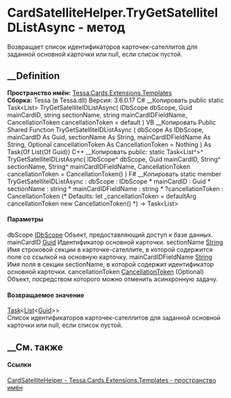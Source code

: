 # CardSatelliteHelper.TryGetSatelliteIDListAsync - метод
Возвращает список идентификаторов карточек-сателлитов для заданной основной
карточки или null, если список пустой.
## __Definition
 **Пространство имён:**
[Tessa.Cards.Extensions.Templates](N_Tessa_Cards_Extensions_Templates.htm)  
 **Сборка:** Tessa (в Tessa.dll) Версия: 3.6.0.17
C# __Копировать
     public static Task<List<Guid>> TryGetSatelliteIDListAsync(
    	IDbScope dbScope,
    	Guid mainCardID,
    	string sectionName,
    	string mainCardIDFieldName,
    	CancellationToken cancellationToken = default
    )
VB __Копировать
     Public Shared Function TryGetSatelliteIDListAsync ( 
    	dbScope As IDbScope,
    	mainCardID As Guid,
    	sectionName As String,
    	mainCardIDFieldName As String,
    	Optional cancellationToken As CancellationToken = Nothing
    ) As Task(Of List(Of Guid))
C++ __Копировать
     public:
    static Task<List<Guid>^>^ TryGetSatelliteIDListAsync(
    	IDbScope^ dbScope, 
    	Guid mainCardID, 
    	String^ sectionName, 
    	String^ mainCardIDFieldName, 
    	CancellationToken cancellationToken = CancellationToken()
    )
F# __Копировать
     static member TryGetSatelliteIDListAsync : 
            dbScope : IDbScope * 
            mainCardID : Guid * 
            sectionName : string * 
            mainCardIDFieldName : string * 
            ?cancellationToken : CancellationToken 
    (* Defaults:
            let _cancellationToken = defaultArg cancellationToken new CancellationToken()
    *)
    -> Task<List<Guid>> 
#### Параметры
dbScope [IDbScope](T_Tessa_Platform_Data_IDbScope.htm)
    Объект, предоставляющий доступ к базе данных.
mainCardID [Guid](https://learn.microsoft.com/dotnet/api/system.guid)
    Идентификатор основной карточки.
sectionName [String](https://learn.microsoft.com/dotnet/api/system.string)
     Имя строковой секции в карточке-сателлите, в которой содержится поле со ссылкой на основную карточку. 
mainCardIDFieldName
[String](https://learn.microsoft.com/dotnet/api/system.string)
     Имя поля в секции sectionName, в которой содержит идентификатор основной карточки. 
cancellationToken
[CancellationToken](https://learn.microsoft.com/dotnet/api/system.threading.cancellationtoken)
(Optional)
    Объект, посредством которого можно отменить асинхронную задачу.
#### Возвращаемое значение
[Task](https://learn.microsoft.com/dotnet/api/system.threading.tasks.task-1)<[List](https://learn.microsoft.com/dotnet/api/system.collections.generic.list-1)<[Guid](https://learn.microsoft.com/dotnet/api/system.guid)>>  
Список идентификаторов карточек-сателлитов для заданной основной карточки или
null, если список пустой.
## __См. также
#### Ссылки
[CardSatelliteHelper -
](T_Tessa_Cards_Extensions_Templates_CardSatelliteHelper.htm)
[Tessa.Cards.Extensions.Templates - пространство
имён](N_Tessa_Cards_Extensions_Templates.htm)
